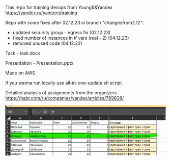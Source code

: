 This repo for training devops from Young&&Yandex https://yandex.ru/yaintern/training

Repo with some fixes after 02.12.23 in branch "changesfrom2.12":

- updated secuirity group - egress fix (02.12.23) 
- fixed number of instances in tf vars (real - 2)  (04.12.23)
- removed unused code (04.12.23)

Task - task.docx

Presentation - Presentation.pptx


Made on AWS

If you wanna run locally use all-in-one-update.sh script

Detailed analysis of assignments from the organizers https://habr.com/ru/companies/yandex/articles/789838/

![3rdplace result](3rdplace.png)
